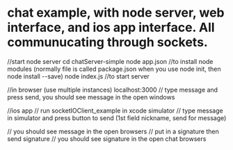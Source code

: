 # chat example, with node server, web interface, and ios app interface. All communucating through sockets.

//start node server
cd chatServer-simple
node app.json   //to install node modules (normally file is called package.json when you use node init, then node install --save)
node index.js   //to start server

//in browser (use multiple instances)
localhost:3000
// type message and press send, you should see message in the open windows

//ios app
// run socketIOClient_example in xcode simulator
// type message in simulator and press button to send (1st field nickname, send for message)

// you should see message in the open browsers
// put in a signature then send signature
// you should see signature in the open chat browsers


